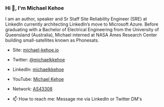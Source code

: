 ### Hi 👋, I'm Michael Kehoe

I am an author, speaker and Sr Staff Site Reliability Engineer (SRE) at LinkedIn currently architecting LinkedIn’s move to Microsoft Azure. Before graduating with a Bachelor of Electrical Engineering from the University of Queensland (Australia), Michael interned at NASA Ames Research Center building small-satellites known as Phonesats.

- Site: [michael-kehoe.io](https://michael-kehoe.io)
- Twitter: [@michaelkkehoe](https://twitter.com/michaelkkehoe)
- LinkedIn: [michaelkkehoe](https://www.linkedin.com/in/michaelkkehoe/)
- YouTube: [Michael Kehoe](https://www.youtube.com/channel/UCINrLCgyAgRDkENyAppP-6w)
- Network: [AS43308](https://bgp.he.net/AS43308)

- 📫 How to reach me: Message me via LinkedIn or Twitter DM's
